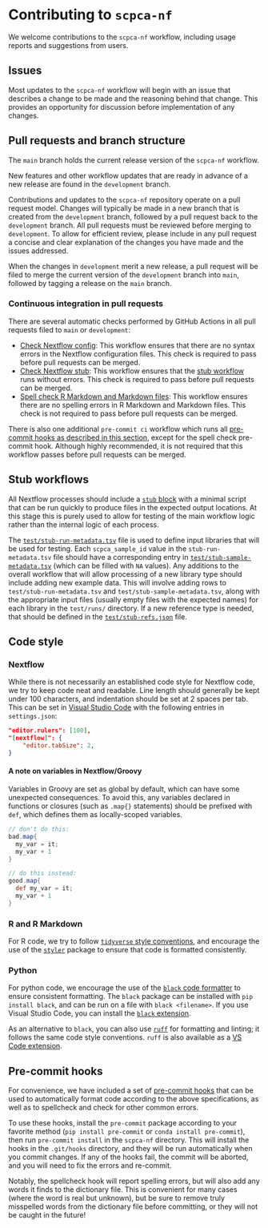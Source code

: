 # Contributing to `scpca-nf`

We welcome contributions to the `scpca-nf` workflow, including usage reports and suggestions from users.

## Issues

Most updates to the `scpca-nf` workflow will begin with an issue that describes a change to be made and the reasoning behind that change.
This provides an opportunity for discussion before implementation of any changes.

## Pull requests and branch structure

The `main` branch holds the current release version of the `scpca-nf` workflow.

New features and other workflow updates that are ready in advance of a new release are found in the `development` branch.

Contributions and updates to the `scpca-nf` repository operate on a pull request model.
Changes will typically be made in a new branch that is created from the `development` branch, followed by a pull request back to the `development` branch.
All pull requests must be reviewed before merging to `development`.
To allow for efficient review, please include in any pull request a concise and clear explanation of the changes you have made and the issues addressed.

When the changes in `development` merit a new release, a pull request will be filed to merge the current version of the `development` branch into `main`, followed by tagging a release on the `main` branch.

### Continuous integration in pull requests

There are several automatic checks performed by GitHub Actions in all pull requests filed to `main` or `development`:

- [Check Nextflow config](.github/workflows/nextflow-config-check.yaml): This workflow ensures that there are no syntax errors in the Nextflow configuration files. This check is required to pass before pull requests can be merged.
- [Check Nextflow stub](.github/workflows/nextflow-stub-check.yaml): This workflow ensures that the [stub workflow](#stub-workflows) runs without errors. This check is required to pass before pull requests can be merged.
- [Spell check R Markdown and Markdown files](.github/workflows/spell-check.yml): This workflow ensures there are no spelling errors in R Markdown and Markdown files. This check is not required to pass before pull requests can be merged.

There is also one additional `pre-commit ci` workflow which runs all [pre-commit hooks as described in this section](#pre-commit-hooks), except for the spell check pre-commit hook.
Although highly recommended, it is not required that this workflow passes before pull requests can be merged.

## Stub workflows

All Nextflow processes should include a [`stub` block](https://www.nextflow.io/docs/latest/process.html#stub) with a minimal script that can be run quickly to produce files in the expected output locations.
At this stage this is purely used to allow for testing of the main workflow logic rather than the internal logic of each process.

The [`test/stub-run-metadata.tsv`](test/stub-run-metadata.tsv) file is used to define input libraries that will be used for testing.
Each `scpca_sample_id` value in the `stub-run-metadata.tsv` file should have a corresponding entry in [`test/stub-sample-metadata.tsv`](test/stub-sample-metadata.tsv) (which can be filled with `NA` values).
Any additions to the overall workflow that will allow processing of a new library type should include adding new example data.
This will involve adding rows to `test/stub-run-metadata.tsv` and `test/stub-sample-metadata.tsv`, along with the appropriate input files (usually empty files with the expected names) for each library in the `test/runs/` directory.
If a new reference type is needed, that should be defined in the [`test/stub-refs.json`](test/stub-refs.json) file.

## Code style

### Nextflow

While there is not necessarily an established code style for Nextflow code, we try to keep code neat and readable.
Line length should generally be kept under 100 characters, and indentation should be set at 2 spaces per tab.
This can be set in [Visual Studio Code](https://code.visualstudio.com) with the following entries in `settings.json`:

```json
"editor.rulers": [100],
"[nextflow]": {
    "editor.tabSize": 2,
}
```

#### A note on variables in Nextflow/Groovy

Variables in Groovy are set as global by default, which can have some unexpected consequences.
To avoid this, any variables declared in functions or closures (such as `.map{}` statements) should be prefixed with `def`, which defines them as locally-scoped variables.

```groovy
// don't do this:
bad.map{
  my_var = it;
  my_var + 1
}

// do this instead:
good.map{
  def my_var = it;
  my_var + 1
}
```

### R and R Markdown

For R code, we try to follow [`tidyverse` style conventions](https://style.tidyverse.org), and encourage the use of the [`styler`](https://styler.r-lib.org/) package to ensure that code is formatted consistently.

### Python

For python code, we encourage the use of the [`black` code formatter](https://black.readthedocs.io/en/stable/) to ensure consistent formatting.
The `black` package can be installed with `pip install black`, and can be run on a file with `black <filename>`.
If you use Visual Studio Code, you can install the [`black` extension](https://marketplace.visualstudio.com/items?itemName=ms-python.black-formatter).

As an alternative to `black`, you can also use [`ruff`](https://docs.astral.sh/ruff/) for formatting and linting; it follows the same code style conventions.
`ruff` is also available as a [VS Code extension](https://marketplace.visualstudio.com/items?itemName=charliermarsh.ruff).

## Pre-commit hooks

For convenience, we have included a set of [pre-commit hooks](https://pre-commit.com/) that can be used to automatically format code according to the above specifications, as well as to spellcheck and check for other common errors.

To use these hooks, install the `pre-commit` package according to your favorite method (`pip install pre-commit` or `conda install pre-commit`), then run `pre-commit install` in the `scpca-nf` directory.
This will install the hooks in the `.git/hooks` directory, and they will be run automatically when you commit changes.
If any of the hooks fail, the commit will be aborted, and you will need to fix the errors and re-commit.

Notably, the spellcheck hook will report spelling errors, but will also add any words it finds to the dictionary file.
This is convenient for many cases (where the word is real but unknown), but be sure to remove truly misspelled words from the dictionary file before committing, or they will not be caught in the future!

